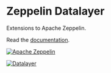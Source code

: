 # Zeppelin Datalayer

Extensions to Apache Zeppelin.

Read the [documentation](http://platform.datalayer.io/guide/open-source/zeppelin/).

[![Apache Zeppelin](http://datalayer.io/ext/images/logo-zeppelin-small.png)](http://zeppelin.incubator.apache.org)

[![Datalayer](http://datalayer.io/ext/images/logo_horizontal_072ppi.png)](http://datalayer.io)
